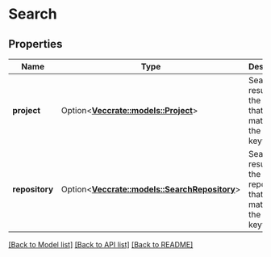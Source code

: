 # Search

## Properties

Name | Type | Description | Notes
------------ | ------------- | ------------- | -------------
**project** | Option<[**Vec<crate::models::Project>**](Project.md)> | Search results of the projects that matched the filter keywords. | [optional]
**repository** | Option<[**Vec<crate::models::SearchRepository>**](SearchRepository.md)> | Search results of the repositories that matched the filter keywords. | [optional]

[[Back to Model list]](../README.md#documentation-for-models) [[Back to API list]](../README.md#documentation-for-api-endpoints) [[Back to README]](../README.md)


